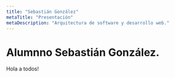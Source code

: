 ```yaml
---
title: "Sebastián González"
metaTitle: "Presentación"
metaDescription: "Arquitectura de software y desarrollo web."
---
```


# Alumnno Sebastián González.

Hola a todos!